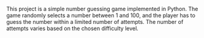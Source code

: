 This project is a simple number guessing game implemented in Python. The game randomly selects a number between 1 and 100, and the player has to guess the number within a limited number of attempts. The number of attempts varies based on the chosen difficulty level.

